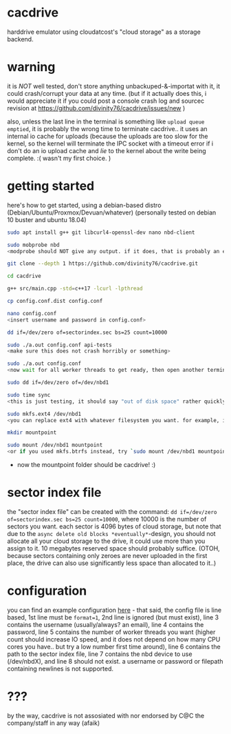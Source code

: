 # cacdrive
harddrive emulator using cloudatcost's "cloud storage" as a storage backend.

# warning
it is *NOT* well tested, don't store anything unbackuped-&-importat with it, it could crash/corrupt your data at any time. (but if it actually does this, i would appreciate it if you could post a console crash log and sourcec revision at https://github.com/divinity76/cacdrive/issues/new )

also, unless the last line in the terminal is something like `upload queue emptied`, it is probably the wrong time to terminate cacdrive.. it uses an internal io cache for uploads (because the uploads are too slow for the kernel, so the kernel will terminate the IPC socket with a timeout error if i don't do an io upload cache and *lie* to the kernel about the write being complete. :( wasn't my first choice. )

# getting started

here's how to get started, using a debian-based distro (Debian/Ubuntu/Proxmox/Devuan/whatever)
(personally tested on debian 10 buster and ubuntu 18.04)
```sh
sudo apt install g++ git libcurl4-openssl-dev nano nbd-client

sudo mobprobe nbd
<modprobe should NOT give any output. if it does, that is probably an error.>

git clone --depth 1 https://github.com/divinity76/cacdrive.git

cd cacdrive

g++ src/main.cpp -std=c++17 -lcurl -lpthread

cp config.conf.dist config.conf

nano config.conf
<insert username and password in config.conf>

dd if=/dev/zero of=sectorindex.sec bs=25 count=10000

sudo ./a.out config.conf api-tests
<make sure this does not crash horribly or something>

sudo ./a.out config.conf
<now wait for all worker threads to get ready, then open another terminal, if you have a GUI, use gparted, otherwise>

sudo dd if=/dev/zero of=/dev/nbd1

sudo time sync
<this is just testing, it should say "out of disk space" rather quickly if everything is working correctly.>

sudo mkfs.ext4 /dev/nbd1
<you can replace ext4 with whatever filesystem you want. for example, if you want a compressing filesystem (which might be a good  idea), you can use mkfs.btrfs instead of mkfs.ext4>

mkdir mountpoint

sudo mount /dev/nbd1 mountpoint
<or if you used mkfs.btrfs instead, try `sudo mount /dev/nbd1 mountpoint -o compress=zlib` instead >
```
- now the mountpoint folder should be cacdrive! :) 

# sector index file
the "sector index file" can be created with the command:
`dd if=/dev/zero of=sectorindex.sec bs=25 count=10000`, 
where 10000 is the number of sectors you want. each sector is 4096 bytes of cloud storage, but note that due to the `async delete old blocks *eventually*`-design, you should not allocate all your cloud storage to the drive, it could use more than you assign to it. 10 megabytes reserved space should probably suffice. (OTOH, because sectors containing only zeroes are never uploaded in the first place, the drive can also use significantly less space than allocated to it..)



# configuration
you can find an example configuration [here](https://github.com/divinity76/cacdrive/blob/master/config.conf.dist) - that said, 
the config file is line based, 1st line must be `format=1`, 2nd line is ignored (but must exist), line 3 contains the username (usually/always? an email), line 4 contains the password, line 5 contains the number of worker threads you want (higher count should increase IO speed, and it does not depend on how many CPU cores you have.. but try a low number first time around), line 6 contains the path to the sector index file, line 7 contains the nbd device to use (/dev/nbdX), and line 8 should not exist. a username or password or filepath containing newlines is not supported.



# ???
by the way, cacdrive is not assosiated with nor endorsed by C@C the company/staff in any way (afaik)
